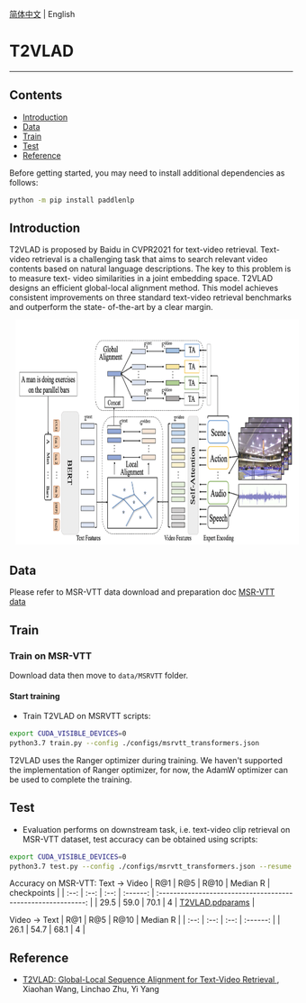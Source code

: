 [简体中文](./README.md) | English

# T2VLAD

---
## Contents

- [Introduction](#Introduction)
- [Data](#Data)
- [Train](#Train)
- [Test](#Test)
- [Reference](#Reference)

Before getting started, you may need to install additional dependencies as follows:
```bash
python -m pip install paddlenlp
```

## Introduction
T2VLAD is proposed by Baidu in CVPR2021 for text-video retrieval. Text-video retrieval is a challenging task that aims to search relevant video contents based on natural language descriptions. The key to this problem is to measure text- video similarities in a joint embedding space. T2VLAD designs an efficient global-local alignment method. This model achieves consistent improvements on three standard text-video retrieval benchmarks and outperform the state- of-the-art by a clear margin.

<div align="center">
<img src="./imgs/t2vlad.png" height=400 width=700 hspace='10'/> <br />
</div>


## Data
Please refer to MSR-VTT data download and preparation doc [MSR-VTT data](../../docs/en/dataset/msrvtt.md)

## Train
### Train on MSR-VTT
Download data then move to `data/MSRVTT` folder.

#### Start training

- Train T2VLAD on MSRVTT scripts:

```bash
export CUDA_VISIBLE_DEVICES=0
python3.7 train.py --config ./configs/msrvtt_transformers.json
```

T2VLAD uses the Ranger optimizer during training. We haven't supported the implementation of Ranger optimizer, for now, the AdamW optimizer can be used to complete the training.


## Test

- Evaluation performs on downstream task, i.e. text-video clip retrieval on MSR-VTT dataset, test accuracy can be obtained using scripts:

```bash
export CUDA_VISIBLE_DEVICES=0
python3.7 test.py --config ./configs/msrvtt_transformers.json --resume ./T2VLAD_msrvtt.pdparams
```

Accuracy on MSR-VTT:
Text $\rightarrow$ Video
| R@1  | R@5  | R@10 | Median R |                         checkpoints                          |
| :--: | :--: | :--: | :------: | :----------------------------------------------------------: |
| 29.5 | 59.0 | 70.1 |   4      | [T2VLAD.pdparams](https://videotag.bj.bcebos.com/PaddleVideo-release2.2/T2VLAD_msrvtt.pdparams) |

Video $\rightarrow$ Text
| R@1  | R@5  | R@10 | Median R |
| :--: | :--: | :--: | :------: |
| 26.1 | 54.7 | 68.1 |   4      |

## Reference

- [T2VLAD: Global-Local Sequence Alignment for Text-Video Retrieval
](https://arxiv.org/pdf/2104.10054.pdf), Xiaohan Wang, Linchao Zhu, Yi Yang
